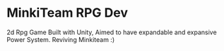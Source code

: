 # MinkiTeam RPG Dev
2d Rpg Game Built with Unity, Aimed to have expandable and expansive Power System. Reviving Minkiteam :)
